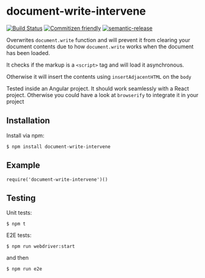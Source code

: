 # document-write-intervene
[![Build Status](https://travis-ci.com/sebgroup/document-write-intervene.svg?token=tzrdkWGEu776AVobzRhp&branch=master)](https://travis-ci.com/sebgroup/document-write-intervene)
[![Commitizen friendly](https://img.shields.io/badge/commitizen-friendly-brightgreen.svg)](http://commitizen.github.io/cz-cli/)
[![semantic-release](https://img.shields.io/badge/%20%20%F0%9F%93%A6%F0%9F%9A%80-semantic--release-e10079.svg)](https://github.com/semantic-release/semantic-release)

Overwrites `document.write` function and will prevent it from clearing your document contents due to how `document.write` works when the document has been loaded.

It checks if the markup is a `<script>` tag and will load it asynchronous. 

Otherwise it will insert the contents using `insertAdjacentHTML` on the `body`

Tested inside an Angular project. 
It should work seamlessly with a React project.
Otherwise you could have a look at `browserify` to integrate it in your project

## Installation

Install via npm:

```
$ npm install document-write-intervene
```

## Example

```
require('document-write-intervene')()
```

## Testing

Unit tests:

```
$ npm t
```

E2E tests:

```
$ npm run webdriver:start
```

and then 

```
$ npm run e2e
```

